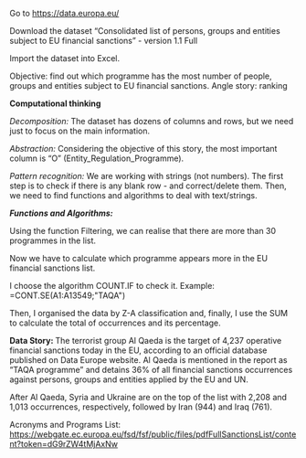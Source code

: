 Go to https://data.europa.eu/
<p> Download the dataset “Consolidated list of persons, groups and entities subject to EU financial sanctions” - version 1.1 Full
<p> Import the dataset into Excel. </p>
<p> Objective: find out which programme has the most number of people, groups and entities subject to EU financial sanctions.
Angle story: ranking 
<p> <b> Computational thinking </p> </b>
<p><i> Decomposition: </i>  The dataset has dozens of columns and rows, but we need just to focus on the main information. 
<p><i> Abstraction: </i> Considering the objective of this story, the most important column is “O” (Entity_Regulation_Programme).
<p><i> Pattern recognition: </i> We are working with strings (not numbers). The first step is to check if there is any blank row - and correct/delete them.
Then, we need to find functions and algorithms to deal with text/strings.
<b> <i> <p> Functions and Algorithms: </b> </i>
<p> Using the function Filtering, we can realise that there are more than 30 programmes in the list. 
<p> Now we have to calculate which programme appears more in the EU financial sanctions list.
<p> I choose the algorithm COUNT.IF to check it. Example: =CONT.SE(A1:A13549;"TAQA")
<p> Then, I organised the data by Z-A classification and, finally, I use the SUM to calculate the total of occurrences and its percentage. 

<b> Data Story: </b>
The terrorist group Al Qaeda is the target of 4,237 operative financial sanctions today in the EU, according to an official database published on Data Europe website. 
Al Qaeda is mentioned in the report as “TAQA programme” and detains 36% of all financial sanctions occurrences against persons, groups and entities applied by the EU and UN.

After Al Qaeda, Syria and Ukraine are on the top of the list with 2,208 and 1,013 occurrences, respectively, followed by Iran (944) and Iraq (761).
</html>

Acronyms and Programs List: https://webgate.ec.europa.eu/fsd/fsf/public/files/pdfFullSanctionsList/content?token=dG9rZW4tMjAxNw
